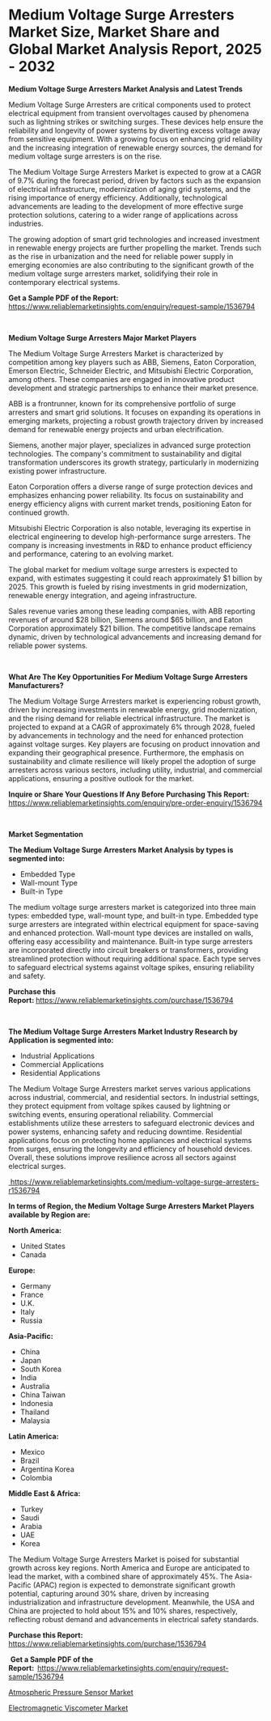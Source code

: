 <p><h1>Medium Voltage Surge Arresters Market Size, Market Share and Global Market Analysis Report, 2025 - 2032</h1></p><p><strong>Medium Voltage Surge Arresters Market Analysis and Latest Trends</strong></p>
<p><p>Medium Voltage Surge Arresters are critical components used to protect electrical equipment from transient overvoltages caused by phenomena such as lightning strikes or switching surges. These devices help ensure the reliability and longevity of power systems by diverting excess voltage away from sensitive equipment. With a growing focus on enhancing grid reliability and the increasing integration of renewable energy sources, the demand for medium voltage surge arresters is on the rise.</p><p>The Medium Voltage Surge Arresters Market is expected to grow at a CAGR of 9.7% during the forecast period, driven by factors such as the expansion of electrical infrastructure, modernization of aging grid systems, and the rising importance of energy efficiency. Additionally, technological advancements are leading to the development of more effective surge protection solutions, catering to a wider range of applications across industries. </p><p>The growing adoption of smart grid technologies and increased investment in renewable energy projects are further propelling the market. Trends such as the rise in urbanization and the need for reliable power supply in emerging economies are also contributing to the significant growth of the medium voltage surge arresters market, solidifying their role in contemporary electrical systems.</p></p>
<p><strong>Get a Sample PDF of the Report:&nbsp;</strong> <a href="https://www.reliablemarketinsights.com/enquiry/request-sample/1536794?utm_campaign=2112&utm_medium=2&utm_source=Github&utm_content=ia&utm_term=11042025&utm_id=medium-voltage-surge-arresters">https://www.reliablemarketinsights.com/enquiry/request-sample/1536794</a></p>
<p>&nbsp;</p>
<p><strong>Medium Voltage Surge Arresters Major Market Players</strong></p>
<p><p>The Medium Voltage Surge Arresters Market is characterized by competition among key players such as ABB, Siemens, Eaton Corporation, Emerson Electric, Schneider Electric, and Mitsubishi Electric Corporation, among others. These companies are engaged in innovative product development and strategic partnerships to enhance their market presence.</p><p>ABB is a frontrunner, known for its comprehensive portfolio of surge arresters and smart grid solutions. It focuses on expanding its operations in emerging markets, projecting a robust growth trajectory driven by increased demand for renewable energy projects and urban electrification.</p><p>Siemens, another major player, specializes in advanced surge protection technologies. The company's commitment to sustainability and digital transformation underscores its growth strategy, particularly in modernizing existing power infrastructure.</p><p>Eaton Corporation offers a diverse range of surge protection devices and emphasizes enhancing power reliability. Its focus on sustainability and energy efficiency aligns with current market trends, positioning Eaton for continued growth.</p><p>Mitsubishi Electric Corporation is also notable, leveraging its expertise in electrical engineering to develop high-performance surge arresters. The company is increasing investments in R&D to enhance product efficiency and performance, catering to an evolving market.</p><p>The global market for medium voltage surge arresters is expected to expand, with estimates suggesting it could reach approximately $1 billion by 2025. This growth is fueled by rising investments in grid modernization, renewable energy integration, and ageing infrastructure.</p><p>Sales revenue varies among these leading companies, with ABB reporting revenues of around $28 billion, Siemens around $65 billion, and Eaton Corporation approximately $21 billion. The competitive landscape remains dynamic, driven by technological advancements and increasing demand for reliable power systems.</p></p>
<p>&nbsp;</p>
<p><strong>What Are The Key Opportunities For Medium Voltage Surge Arresters Manufacturers?</strong></p>
<p><p>The Medium Voltage Surge Arresters market is experiencing robust growth, driven by increasing investments in renewable energy, grid modernization, and the rising demand for reliable electrical infrastructure. The market is projected to expand at a CAGR of approximately 6% through 2028, fueled by advancements in technology and the need for enhanced protection against voltage surges. Key players are focusing on product innovation and expanding their geographical presence. Furthermore, the emphasis on sustainability and climate resilience will likely propel the adoption of surge arresters across various sectors, including utility, industrial, and commercial applications, ensuring a positive outlook for the market.</p></p>
<p><strong>Inquire or Share Your Questions If Any Before Purchasing This Report:</strong> <a href="https://www.reliablemarketinsights.com/enquiry/pre-order-enquiry/1536794?utm_campaign=2112&utm_medium=2&utm_source=Github&utm_content=ia&utm_term=11042025&utm_id=medium-voltage-surge-arresters">https://www.reliablemarketinsights.com/enquiry/pre-order-enquiry/1536794</a></p>
<p>&nbsp;</p>
<p><strong>Market Segmentation</strong></p>
<p><strong>The Medium Voltage Surge Arresters Market Analysis by types is segmented into:</strong></p>
<p><ul><li>Embedded Type</li><li>Wall-mount Type</li><li>Built-in Type</li></ul></p>
<p><p>The medium voltage surge arresters market is categorized into three main types: embedded type, wall-mount type, and built-in type. Embedded type surge arresters are integrated within electrical equipment for space-saving and enhanced protection. Wall-mount type devices are installed on walls, offering easy accessibility and maintenance. Built-in type surge arresters are incorporated directly into circuit breakers or transformers, providing streamlined protection without requiring additional space. Each type serves to safeguard electrical systems against voltage spikes, ensuring reliability and safety.</p></p>
<p><strong>Purchase this Report:&nbsp;</strong><a href="https://www.reliablemarketinsights.com/purchase/1536794?utm_campaign=2112&utm_medium=2&utm_source=Github&utm_content=ia&utm_term=11042025&utm_id=medium-voltage-surge-arresters">https://www.reliablemarketinsights.com/purchase/1536794</a></p>
<p>&nbsp;</p>
<p><strong>The Medium Voltage Surge Arresters Market Industry Research by Application is segmented into:</strong></p>
<p><ul><li>Industrial Applications</li><li>Commercial Applications</li><li>Residential Applications</li></ul></p>
<p><p>The Medium Voltage Surge Arresters market serves various applications across industrial, commercial, and residential sectors. In industrial settings, they protect equipment from voltage spikes caused by lightning or switching events, ensuring operational reliability. Commercial establishments utilize these arresters to safeguard electronic devices and power systems, enhancing safety and reducing downtime. Residential applications focus on protecting home appliances and electrical systems from surges, ensuring the longevity and efficiency of household devices. Overall, these solutions improve resilience across all sectors against electrical surges.</p></p>
<p><a href="https://www.reliablemarketinsights.com/medium-voltage-surge-arresters-r1536794?utm_campaign=2112&utm_medium=2&utm_source=Github&utm_content=ia&utm_term=11042025&utm_id=medium-voltage-surge-arresters">&nbsp;https://www.reliablemarketinsights.com/medium-voltage-surge-arresters-r1536794</a></p>
<p><strong>In terms of Region, the Medium Voltage Surge Arresters Market Players available by Region are:</strong></p>
<p>
    <p> <strong> North America: </strong>
        <ul>
            <li>United States</li>
            <li>Canada</li>
        </ul>
        </p> 
    <p> <strong> Europe: </strong>
        <ul>
            <li>Germany</li>
            <li>France</li>
            <li>U.K.</li>
            <li>Italy</li>
            <li>Russia</li>
        </ul>
        </p> 
    <p> <strong> Asia-Pacific: </strong>
        <ul>
            <li>China</li>
            <li>Japan</li>
            <li>South Korea</li>
            <li>India</li>
            <li>Australia</li>
            <li>China Taiwan</li>
            <li>Indonesia</li>
            <li>Thailand</li>
            <li>Malaysia</li>
        </ul>
        </p> 
    <p> <strong> Latin America: </strong>
        <ul>
            <li>Mexico</li>
            <li>Brazil</li>
            <li>Argentina Korea</li>
            <li>Colombia</li>
        </ul>
        </p> 
    <p> <strong> Middle East & Africa: </strong>
        <ul>
            <li>Turkey</li>
            <li>Saudi</li>
            <li>Arabia</li>
            <li>UAE</li>
            <li>Korea</li>
        </ul>
    </p>
    </p>
<p><p>The Medium Voltage Surge Arresters Market is poised for substantial growth across key regions. North America and Europe are anticipated to lead the market, with a combined share of approximately 45%. The Asia-Pacific (APAC) region is expected to demonstrate significant growth potential, capturing around 30% share, driven by increasing industrialization and infrastructure development. Meanwhile, the USA and China are projected to hold about 15% and 10% shares, respectively, reflecting robust demand and advancements in electrical safety standards.</p></p>
<p><strong>Purchase this Report: </strong><a href="https://www.reliablemarketinsights.com/purchase/1536794?utm_campaign=2112&utm_medium=2&utm_source=Github&utm_content=ia&utm_term=11042025&utm_id=medium-voltage-surge-arresters">https://www.reliablemarketinsights.com/purchase/1536794</a></p>
<p>&nbsp;<strong>Get a Sample PDF of the Report:&nbsp;&nbsp;</strong><a href="https://www.reliablemarketinsights.com/enquiry/request-sample/1536794?utm_campaign=2112&utm_medium=2&utm_source=Github&utm_content=ia&utm_term=11042025&utm_id=medium-voltage-surge-arresters">https://www.reliablemarketinsights.com/enquiry/request-sample/1536794</a></p>
<p><strong></strong></p>
<p><p><a href="https://github.com/sakourkishev/Market-Research-Report-List-1/blob/main/atmospheric-pressure-sensor-market.md?utm_campaign=2112&utm_medium=2&utm_source=Github&utm_content=ia&utm_term=11042025&utm_id=medium-voltage-surge-arresters">Atmospheric Pressure Sensor Market</a></p><p><a href="https://github.com/shongranch73/Market-Research-Report-List-1/blob/main/electromagnetic-viscometer-market.md?utm_campaign=2112&utm_medium=2&utm_source=Github&utm_content=ia&utm_term=11042025&utm_id=medium-voltage-surge-arresters">Electromagnetic Viscometer Market</a></p></p>